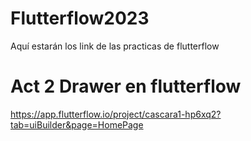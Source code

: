 # Flutterflow2023
Aquí estarán los link de las practicas de flutterflow

# Act 2 Drawer en flutterflow
https://app.flutterflow.io/project/cascara1-hp6xq2?tab=uiBuilder&page=HomePage

